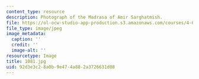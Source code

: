 ```yaml
---
content_type: resource
description: Photograph of the Madrasa of Amir Sarghatmish.
file: https://ol-ocw-studio-app-production.s3.amazonaws.com/courses/4-615-the-architecture-of-cairo-spring-2002/92d3e3c28a0b9e474a882a3726631d08_1081.jpg
file_type: image/jpeg
image_metadata:
  caption: ''
  credit: ''
  image-alt: ''
resourcetype: Image
title: 1081.jpg
uid: 92d3e3c2-8a0b-9e47-4a88-2a3726631d08
---
```

